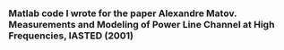 ### Matlab code I wrote for the paper Alexandre Matov. Measurements and Modeling of Power Line Channel at High Frequencies, IASTED (2001)
